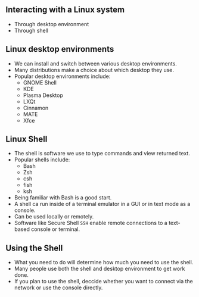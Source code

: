 ## Interacting with a Linux system

- Through desktop environment
- Through shell

## Linux desktop environments
- We can install and switch between various desktop environments.
- Many distributions make a choice about which desktop they use.
- Popular desktop environments include:
  - GNOME Shell
  - KDE
  - Plasma Desktop
  - LXQt
  - Cinnamon
  - MATE
  - Xfce
 
## Linux Shell
- The shell is software we use to type commands and view returned text.
- Popular shells include:
  - Bash
  - Zsh
  - csh
  - fish
  - ksh
- Being familiar with Bash is a good start.
- A shell ca run inside of a terminal emulator in a GUI or in text mode as a console.
- Can be used locally or remotely.
- Software like Secure Shell `SSH` enable remote connections to a text-based console or terminal.

## Using the Shell
- What you need to do will determine how much you need to use the shell.
- Many people use both the shell and desktop environment to get work done.
- If you plan to use the shell, deccide whether you want to connect via the network or use the console directly.
